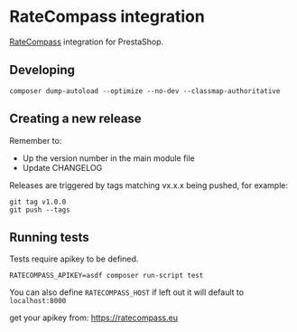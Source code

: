# RateCompass integration

[RateCompass](https://ratecompass.eu/) integration for PrestaShop.

## Developing

```
composer dump-autoload --optimize --no-dev --classmap-authoritative
```

## Creating a new release
Remember to:
- Up the version number in the main module file
- Update CHANGELOG

Releases are triggered by tags matching vx.x.x being pushed, for example:
```
git tag v1.0.0
git push --tags
```

## Running tests

Tests require apikey to be defined.

```
RATECOMPASS_APIKEY=asdf composer run-script test
```

You can also define `RATECOMPASS_HOST` if left out it will default to `localhost:8000`

get your apikey from: https://ratecompass.eu

